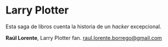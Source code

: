 # Larry Plotter

Esta saga de libros cuenta la historia de un *hacker* excepcional.

**Raúl Lorente**, Larry Plotter fan.
raul.lorente.borrego@gmail.com
